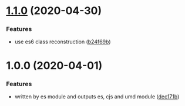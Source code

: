# [1.1.0](https://github.com/cycjimmy/scroller/compare/v1.0.0...v1.1.0) (2020-04-30)


### Features

* use es6 class reconstruction ([b24f69b](https://github.com/cycjimmy/scroller/commit/b24f69b7a8c72c48462ae300e70b00754d8abf37))

# 1.0.0 (2020-04-01)


### Features

* written by es module and outputs es, cjs and umd module ([dec171b](https://github.com/cycjimmy/scroller/commit/dec171b1bc8b7f5b944928c33b2b7410577d60d4))
